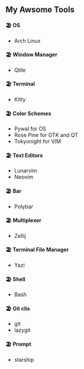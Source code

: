 ## My Awsome Tools

#### 🏖️ OS
- Arch Linux
  
#### 🏖️ Window Manager 
- Qtile
  
#### 🏖️ Terminal
- Kitty

#### 🏖️  Color Schemes
- Pywal for OS 
- Rose Pine for GTK and QT
- Tokyonight for VIM

#### 🏖️ Text Editors
- Lunarvim
- Neovim 

#### 🏖️ Bar
- Polybar

#### 🏖️ Multiplexer
- Zellij

#### 🏖️ Terminal File Manager
- Yazi

#### 🏖️ Shell
- Bash
  
#### 🏖️ Git clis
- git
- lazygit

#### 🏖️ Prompt
- starship
